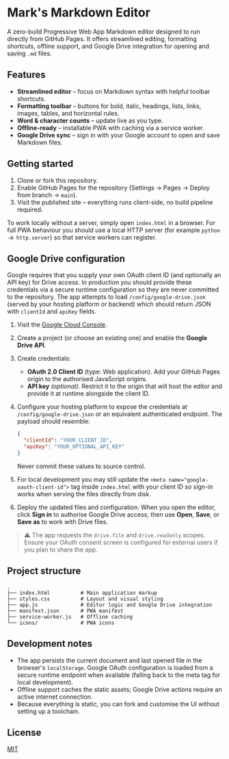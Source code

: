# Mark's Markdown Editor

A zero-build Progressive Web App Markdown editor designed to run directly from GitHub Pages. It offers streamlined editing, formatting shortcuts, offline support, and Google Drive integration for opening and saving `.md` files.

## Features

- **Streamlined editor** – focus on Markdown syntax with helpful toolbar shortcuts.
- **Formatting toolbar** – buttons for bold, italic, headings, lists, links, images, tables, and horizontal rules.
- **Word & character counts** – update live as you type.
- **Offline-ready** – installable PWA with caching via a service worker.
- **Google Drive sync** – sign in with your Google account to open and save Markdown files.

## Getting started

1. Clone or fork this repository.
2. Enable GitHub Pages for the repository (Settings → Pages → Deploy from branch → `main`).
3. Visit the published site – everything runs client-side, no build pipeline required.

To work locally without a server, simply open `index.html` in a browser. For full PWA behaviour you should use a local HTTP server (for example `python -m http.server`) so that service workers can register.

## Google Drive configuration

Google requires that you supply your own OAuth client ID (and optionally an API key) for Drive access. In production you should provide these credentials via a secure runtime configuration so they are never committed to the repository. The app attempts to load `/config/google-drive.json` (served by your hosting platform or backend) which should return JSON with `clientId` and `apiKey` fields.

1. Visit the [Google Cloud Console](https://console.cloud.google.com/).
2. Create a project (or choose an existing one) and enable the **Google Drive API**.
3. Create credentials:
   - **OAuth 2.0 Client ID** (type: Web application). Add your GitHub Pages origin to the authorised JavaScript origins.
   - **API key** *(optional)*. Restrict it to the origin that will host the editor and provide it at runtime alongside the client ID.
4. Configure your hosting platform to expose the credentials at `/config/google-drive.json` or an equivalent authenticated endpoint. The payload should resemble:

   ```json
   {
     "clientId": "YOUR_CLIENT_ID",
     "apiKey": "YOUR_OPTIONAL_API_KEY"
   }
   ```

   Never commit these values to source control.
5. For local development you may still update the `<meta name="google-oauth-client-id">` tag inside `index.html` with your client ID so sign-in works when serving the files directly from disk.
6. Deploy the updated files and configuration. When you open the editor, click **Sign in** to authorise Google Drive access, then use **Open**, **Save**, or **Save as** to work with Drive files.

> ⚠️ The app requests the `drive.file` and `drive.readonly` scopes. Ensure your OAuth consent screen is configured for external users if you plan to share the app.

## Project structure

```
.
├── index.html          # Main application markup
├── styles.css          # Layout and visual styling
├── app.js              # Editor logic and Google Drive integration
├── manifest.json       # PWA manifest
├── service-worker.js   # Offline caching
└── icons/              # PWA icons
```

## Development notes

- The app persists the current document and last opened file in the browser's `localStorage`. Google OAuth configuration is loaded from a secure runtime endpoint when available (falling back to the meta tag for local development).
- Offline support caches the static assets; Google Drive actions require an active internet connection.
- Because everything is static, you can fork and customise the UI without setting up a toolchain.

## License

[MIT](LICENSE)
